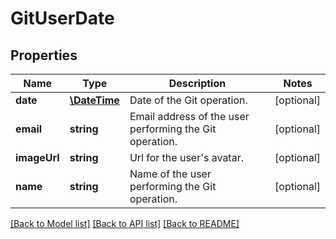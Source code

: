 # GitUserDate

## Properties
Name | Type | Description | Notes
------------ | ------------- | ------------- | -------------
**date** | [**\DateTime**](\DateTime.md) | Date of the Git operation. | [optional] 
**email** | **string** | Email address of the user performing the Git operation. | [optional] 
**imageUrl** | **string** | Url for the user&#39;s avatar. | [optional] 
**name** | **string** | Name of the user performing the Git operation. | [optional] 

[[Back to Model list]](../README.md#documentation-for-models) [[Back to API list]](../README.md#documentation-for-api-endpoints) [[Back to README]](../README.md)


